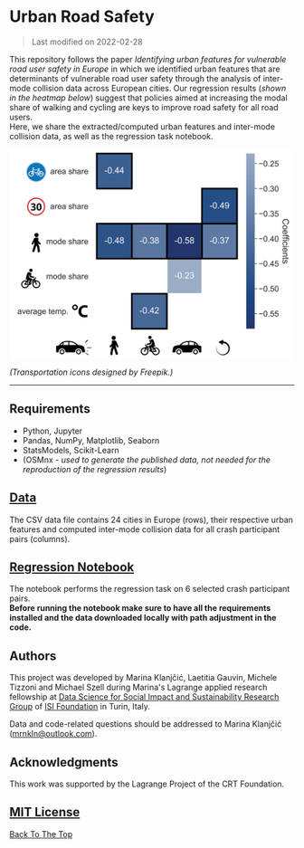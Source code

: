# Urban Road Safety 
> Last modified on 2022-02-28

This repository follows the paper *Identifying urban features for vulnerable road user safety in Europe* in which we identified urban features that are determinants of vulnerable road user safety through the analysis of inter-mode collision data across European cities. Our regression results (*shown in the heatmap below*) suggest that policies aimed at increasing the modal share of walking and cycling are keys to improve road safety for all road users. <br>
Here, we share the extracted/computed urban features and inter-mode collision data, as well as the regression task notebook.

<img src='https://github.com/klnmrn/urbanroadsafety/blob/main/figures/regression_hmap.png' width="500" align="center"/>

*(Transportation icons designed by Freepik.)*

---
## Requirements
* Python, Jupyter
* Pandas, NumPy, Matplotlib, Seaborn
* StatsModels, Scikit-Learn
* (OSMnx - *used to generate the published data, not needed for the reproduction of the regression results*)

## [Data](https://github.com/klnmrn/urbanroadsafety/blob/main/data/urban_road_safety_data.csv)
The CSV data file contains 24 cities in Europe (rows), their respective urban features and computed inter-mode collision data for all crash participant pairs (columns).

## [Regression Notebook](https://github.com/klnmrn/urbanroadsafety/blob/main/urban-road-safety-updated.ipynb)
The notebook performs the regression task on 6 selected crash participant pairs.<br>
**Before running the notebook make sure to have all the requirements installed and the data downloaded locally with path adjustment in the code.**

## Authors
This project was developed by Marina Klanjčić, Laetitia Gauvin, Michele Tizzoni and Michael Szell during Marina's Lagrange applied research fellowship at [Data Science for Social Impact and Sustainability Research Group](https://isi.it/en/research/data-science-for-social-impact-and-sustainability) of [ISI Foundation](http://www.isi.it/en) in Turin, Italy. 

Data and code-related questions should be addressed to Marina Klanjčić (mrnkln@outlook.com).

## Acknowledgments 
This work was supported by the Lagrange Project of the CRT Foundation.

## [MIT License](https://github.com/klnmrn/urbanroadsafety/blob/main/LICENSE)

[Back To The Top](#urban-road-safety)
